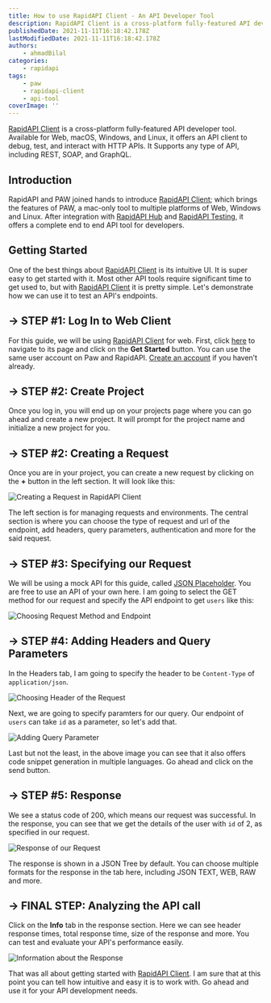 ```yaml
---
title: How to use RapidAPI Client - An API Developer Tool
description: RapidAPI Client is a cross-platform fully-featured API developer tool. Available for Web, macOS, Windows, and Linux, it offers an API client to debug, test, and interact with HTTP APIs.
publishedDate: 2021-11-11T16:18:42.178Z
lastModifiedDate: 2021-11-11T16:18:42.178Z
authors:
    - ahmadBilal
categories:
    - rapidapi
tags:
    - paw
    - rapidapi-client
    - api-tool
coverImage: ''
---
```


<Lead>

[RapidAPI Client](https://RapidAPI.com/products/api-design?utm_source=RapidAPI.com/guides&utm_medium=DevRel&utm_campaign=DevRel) is a cross-platform fully-featured API developer tool. Available for Web, macOS, Windows, and Linux, it offers an API client to debug, test, and interact with HTTP APIs. It Supports any type of API, including REST, SOAP, and GraphQL.

</Lead>

## Introduction

RapidAPI and PAW joined hands to introduce [RapidAPI Client](https://RapidAPI.com/products/api-design?utm_source=RapidAPI.com/guides&utm_medium=DevRel&utm_campaign=DevRel); which brings the features of PAW, a mac-only tool to multiple platforms of Web, Windows and Linux. After integration with [RapidAPI Hub](https://RapidAPI.com/hub?utm_source=RapidAPI.com/guides&utm_medium=DevRel&utm_campaign=DevRel) and [RapidAPI Testing](https://rapidapi.com/products/api-testing/?utm_source=RapidAPI.com/guides&utm_medium=DevRel&utm_campaign=DevRel), it offers a complete end to end API tool for developers.

## Getting Started

One of the best things about [RapidAPI Client](https://RapidAPI.com/products/api-design?utm_source=RapidAPI.com/guides&utm_medium=DevRel&utm_campaign=DevRel) is its intuitive UI. It is super easy to get started with it. Most other API tools require significant time to get used to, but with [RapidAPI Client](https://RapidAPI.com/products/api-design?utm_source=RapidAPI.com/guides&utm_medium=DevRel&utm_campaign=DevRel) it is pretty simple. Let's demonstrate how we can use it to test an API's endpoints.

## → STEP #1: Log In to Web Client

For this guide, we will be using [RapidAPI Client](https://RapidAPI.com/products/api-design?utm_source=RapidAPI.com/guides&utm_medium=DevRel&utm_campaign=DevRel) for web. First, click [here](https://rapidapi.com/products/api-design/?utm_source=RapidAPI.com/guides&utm_medium=DevRel&utm_campaign=DevRel) to navigate to its page and click on the **Get Started** button. You can use the same user account on Paw and RapidAPI. [Create an account](https://RapidAPI.com/auth/sign-up?utm_source=RapidAPI.com/guides&utm_medium=DevRel&utm_campaign=DevRel) if you haven’t already.

## → STEP #2: Create Project

Once you log in, you will end up on your projects page where you can go ahead and create a new project. It will prompt for the project name and initialize a new project for you.

## → STEP #2: Creating a Request

Once you are in your project, you can create a new request by clicking on the **+** button in the left section. It will look like this:

![Creating a Request in RapidAPI Client](https://raw.githubusercontent.com/RapidAPI/DevRel-Stack-Data/production/guides/posts/use-rapidapi-client/images/new-request.png)

The left section is for managing requests and environments. The central section is where you can choose the type of request and url of the endpoint, add headers, query parameters, authentication and more for the said request.

## → STEP #3: Specifying our Request

We will be using a mock API for this guide, called [JSON Placeholder](https://jsonplaceholder.typicode.com/). You are free to use an API of your own here. I am going to select the GET method for our request and specify the API endpoint to get `users` like this:

![Choosing Request Method and Endpoint](https://raw.githubusercontent.com/RapidAPI/DevRel-Stack-Data/production/guides/posts/use-rapidapi-client/images/endpoint.png)

## → STEP #4: Adding Headers and Query Parameters

In the Headers tab, I am going to specify the header to be `Content-Type` of `application/json`.

![Choosing Header of the Request](https://raw.githubusercontent.com/RapidAPI/DevRel-Stack-Data/production/guides/posts/use-rapidapi-client/images/header.png)

Next, we are going to specify paramters for our query. Our endpoint of `users` can take `id` as a parameter, so let's add that.

![Adding Query Parameter](https://raw.githubusercontent.com/RapidAPI/DevRel-Stack-Data/production/guides/posts/use-rapidapi-client/images/query-params.png)

Last but not the least, in the above image you can see that it also offers code snippet generation in multiple languages. Go ahead and click on the send button.

## → STEP #5: Response

We see a status code of 200, which means our request was successful. In the response, you can see that we get the details of the user with `id` of 2, as specified in our request.

![Response of our Request](https://raw.githubusercontent.com/RapidAPI/DevRel-Stack-Data/production/guides/posts/use-rapidapi-client/images/response.png)

The response is shown in a JSON Tree by default. You can choose multiple formats for the response in the tab here, including JSON TEXT, WEB, RAW and more.

## → FINAL STEP: Analyzing the API call

Click on the **Info** tab in the response section. Here we can see header response times, total response time, size of the response and more. You can test and evaluate your API's performance easily.

![Information about the Response ](https://raw.githubusercontent.com/RapidAPI/DevRel-Stack-Data/production/guides/posts/use-rapidapi-client/images/response-info.png)

That was all about getting started with [RapidAPI Client](https://RapidAPI.com/products/api-design?utm_source=RapidAPI.com/guides&utm_medium=DevRel&utm_campaign=DevRel). I am sure that at this point you can tell how intuitive and easy it is to work with. Go ahead and use it for your API development needs.
